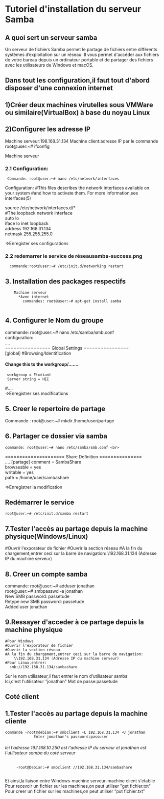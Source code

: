 # Tutoriel d'installation du serveur Samba
## A quoi sert un serveur samba
Un serveur de fichiers Samba permet le partage de fichiers entre différents systèmes d’exploitation sur un réseau. Il vous permet d'accéder aux fichiers de votre bureau depuis un ordinateur portable et de partager des fichiers avec les utilisateurs de Windows et macOS.
## Dans tout les configuration,il faut tout d'abord disposer d'une connexion internet

## 1)Créer deux machines virutelles sous VMWare ou similaire(VirtualBox) à base du noyau Linux

## 2)Configurer les adresse IP
 Machine serveur:198.168.31.134
 Machine client:adresse IP par  le commande root@user:~# ifconfig

Machine serveur
  ### 2.1 Configuration:
     Commande: root@user:~# nano /etc/network/interfaces
Configuration:
 #This files describes the network interfaces available on your system
 #and how to activate them. For more information,see interfaces(5)
 
 source /etc/network/interfaces.d/* <br>
 #The loopback network interface <br>
 auto lo <br>
 iface lo inet loopback <br>
 address 192.168.31.134 <br>
 netmask 255.255.255.0 <br>

=>Enregister ses configurations

  ### 2.2 redemarrer le service de réseausamba-success.png

      commande:root@user:~# /etc/init.d/networking restart
  
## 3. Installation des packages respectifs
		Machine serveur
		  *Avec internet
			commandes: root@user:~# apt-get install samba
<img src="image/samba.png" alt="">

## 4. Configurer le Nom du groupe
   commande: root@user:~# nano /etc/samba/smb.conf <br>
	configuration: <br>
  .... <br>
   ================ Global Settings ================ <br>
  [global]
   #Browsing/Identification
   #### Change this to the workgroup/.......
     workgroup = Etudiant
     Server string = HEI
   #.... <br>
=>Enregistrer ses modifications

  
## 5. Creer le repertoire de partage
  Commande : root@user:~# mkdir /home/user/partage

## 6. Partager ce dossier via samba
	commande: root@user:~# nano /etc/samba/smb.conf <br>
  ===================== Share Definition =============== <br>
 ....
 [partage]
 comment = SambaShare <br>
  browseable = yes <br>
  writable = yes <br>
  path = /home/user/sambashare <br>
  <img src="image/samba-conf.png" alt="">

  =>Enregistrer la modification
## Redémarrer le service
    root@user:~# /etc/init.d/samba restart
## 7.Tester l'accès au partage depuis la machine physique(Windows/Linux)
   #Ouvrir l'exporateur de fichier
   #Ouvrir la section réseau
   #A la fin du chargement,entrer ceci sur la barre de navigation:
		\\192.168.31.134 (Adresse IP du machine serveur)
<img src="image/samba-test1.png" alt="">
## 8. Creer  un compte samba
   commande: root@user:~# adduser jonathan <br>
	     root@user:~# smbpasswd -a jonathan <br>
   New SMB password: passetude <br>
   Retype new SMB password: passetude <br>
   Added user jonathan <br>
 
## 9.Ressayer d'acceder à ce partage depuis la machine physique
    #Pour Windows
    #Ouvrir l'exporateur de fichier
    #Ouvrir la section réseau
    #A la fin du chargement,entrer ceci sur la barre de navigation:
		\\192.168.31.134 (Adresse IP du machine serveur)
    #Pour Linux,entrer:
      smb://192.168.31.134/sambashare
   Sur le nom utilisateur,il faut entrer le nom d'utilisateur samba <br>
     Ici,c'est l'utilisateur "jonathan"
   Mot de passe:passetude
   <img src="image/samba-test1.png" alt="">
   <img src="image/samba-success.png" alt="">
  

 ## Coté client

## 1.Tester l'accès au partage depuis la machine cliente
	commande -root@debian:~# smbclient -L 192.168.31.134 -U jonathan
                 Enter jonathan's password:passuser
###### Ici l'adresse 192.168.10.250 est l'adresse IP du serveur et jonathan est l'utilisateur samba du coté serveur
		 -root@Debian:~# smbclient //192.168.31.134/sambashare

  <img src="image/samba-success.png" alt="">
  
Et ainsi,la liaison entre Windows-machine serveur-machine client s'etablie
 Pour recevoir un fichier sur les machines,on peut utiliser "get fichier.txt"
 Pour creer un fichier sur les machines,on peut utiliser "put fichier.txt" 
     
              

   
 
